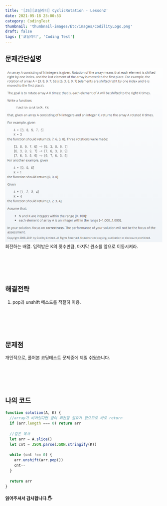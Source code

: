 ```yaml
---
title: '[JS][코딜리티] CyclicRotation - Lesson2'
date: 2021-05-18 23:00:53
category: CodingTest
thumbnail: 'thumbnail-images/Etc/images/CodilityLogo.png'
draft: false
tags: ['코딜리티', 'Coding Test']
---
```


## 문제간단설명

![](./images/CyclicRotation.png)
회전하는 배열.
입력받은 K의 횟수만큼, 마지막 원소를 앞으로 이동시켜라.

<br>
<br>
<br>
<br>

## 해결전략

1. pop과 unshift 메소드를 적절히 이용.

<br>
<br>
<br>
<br>

## 문제점

개인적으로, 풀어본 코딩테스트 문제중에 제일 쉬웠습니다.

<br>
<br>
<br>
<br>

## 나의 코드

```javascript
function solution(A, K) {
  //array가 비어있다면 굳이 회전할 필요가 없으므로 바로 return
  if (arr.length === 0) return arr

  //깊은 복사
  let arr = A.slice()
  let cnt = JSON.parse(JSON.stringify(K))

  while (cnt !== 0) {
    arr.unshift(arr.pop())
    cnt--
  }

  return arr
}
```

#### 읽어주셔서 감사합니다.🖐
